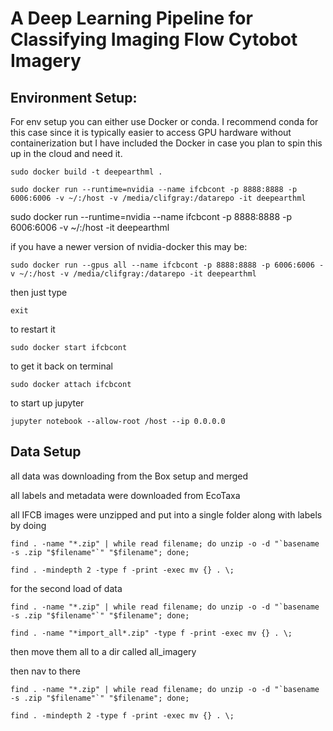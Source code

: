 # A Deep Learning Pipeline for Classifying Imaging Flow Cytobot Imagery

## Environment Setup:

For env setup you can either use Docker or conda. I recommend conda for this case since it is typically easier to access GPU hardware without containerization but I have included the Docker in case you plan to spin this up in the cloud and need it.

`sudo docker build -t deepearthml .`

`sudo docker run --runtime=nvidia --name ifcbcont -p 8888:8888 -p 6006:6006 -v ~/:/host -v /media/clifgray:/datarepo -it deepearthml`

sudo docker run --runtime=nvidia --name ifcbcont -p 8888:8888 -p 6006:6006 -v ~/:/host -it deepearthml

if you have a newer version of nvidia-docker this may be:

`sudo docker run --gpus all --name ifcbcont -p 8888:8888 -p 6006:6006 -v ~/:/host -v /media/clifgray:/datarepo -it deepearthml`

then just type 

`exit`

to restart it 

`sudo docker start ifcbcont`

to get it back on terminal

`sudo docker attach ifcbcont`

to start up jupyter

`jupyter notebook --allow-root /host --ip 0.0.0.0`

## Data Setup

all data was downloading from the Box setup and merged 

all labels and metadata were downloaded from EcoTaxa

all IFCB images were unzipped and put into a single folder along with labels by doing

```
find . -name "*.zip" | while read filename; do unzip -o -d "`basename -s .zip "$filename"`" "$filename"; done;

find . -mindepth 2 -type f -print -exec mv {} . \;

```

for the second load of data
```
find . -name "*.zip" | while read filename; do unzip -o -d "`basename -s .zip "$filename"`" "$filename"; done;

find . -name "*import_all*.zip" -type f -print -exec mv {} . \;
```
then move them all to a dir called all_imagery

then nav to there
```
find . -name "*.zip" | while read filename; do unzip -o -d "`basename -s .zip "$filename"`" "$filename"; done;

find . -mindepth 2 -type f -print -exec mv {} . \;

```